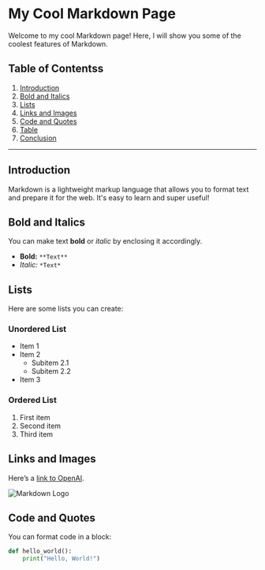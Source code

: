 # My Cool Markdown Page

Welcome to my cool Markdown page! Here, I will show you some of the coolest features of Markdown.

## Table of Contentss

1. [Introduction](#introduction)
2. [Bold and Italics](#bold-and-italics)
3. [Lists](#lists)
4. [Links and Images](#links-and-images)
5. [Code and Quotes](#code-and-quotes)
6. [Table](#table)
7. [Conclusion](#conclusion)

---

## Introduction

Markdown is a lightweight markup language that allows you to format text and prepare it for the web. It's easy to learn and super useful!

## Bold and Italics

You can make text **bold** or *italic* by enclosing it accordingly.

- **Bold:** `**Text**`
- *Italic:* `*Text*`

## Lists

Here are some lists you can create:

### Unordered List

- Item 1
- Item 2
    - Subitem 2.1
    - Subitem 2.2
- Item 3

### Ordered List

1. First item
2. Second item
3. Third item

## Links and Images

Here’s a [link to OpenAI](https://www.openai.com).

![Markdown Logo](https://markdown-here.com/img/icon256.png)

## Code and Quotes

You can format code in a block:

```python
def hello_world():
    print("Hello, World!")
